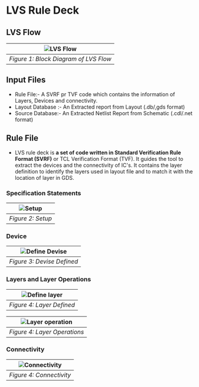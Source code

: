 # LVS Rule Deck
## LVS Flow
|<img title="LVS Flow" src="https://github.com/akpatro-github/Verification-LVS/blob/main/LVS/Calibre/Diagrams/LVS%20Flow.png">|
|:--:|
|*Figure 1: Block Diagram of LVS Flow*|

## Input Files
* Rule File:- A SVRF pr TVF code which contains the information of Layers, Devices and connectivity.
* Layout Database :- An Extracted report from Layout (.db/,gds format)
* Source Database:- An Extracted Netlist Report from Schematic (.cdl/.net format)

## Rule File
* LVS rule deck is **a set of code written in Standard Verification Rule Format (SVRF)** or TCL Verification Format (TVF). It guides the tool to extract the devices and the connectivity of IC's. It contains the layer definition to identify the layers used in layout file and to match it with the location of layer in GDS.
### Specification Statements
|<img title="Setup" src="https://github.com/akpatro-github/Verification-LVS/blob/main/LVS/Calibre/Diagrams/Setup.png">|
|:--:|
|*Figure 2: Setup*|
### Device
|<img title="Define Devise" src="https://github.com/akpatro-github/Verification-LVS/blob/main/LVS/Calibre/Diagrams/device.png">|
|:--:|
|*Figure 3: Devise Defined*|
### Layers and Layer Operations
|<img title="Define layer" src="https://github.com/akpatro-github/Verification-LVS/blob/main/LVS/Calibre/Diagrams/layer.png">|
|:--:|
|*Figure 4: Layer Defined*|

|<img title="Layer operation" src="https://github.com/akpatro-github/Verification-LVS/blob/main/LVS/Calibre/Diagrams/layer_operation.png">|
|:--:|
|*Figure 4: Layer Operations*|

### Connectivity
|<img title="Connectivity" src="https://github.com/akpatro-github/Verification-LVS/blob/main/LVS/Calibre/Diagrams/connectivity.png">|
|:--:|
|*Figure 4: Connectivity*|
